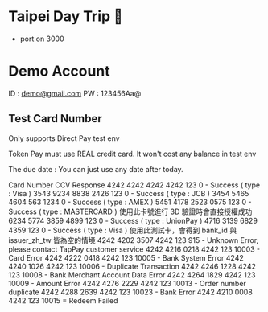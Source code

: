 # Taipei Day Trip 🧳

- port on 3000

# Demo Account

ID : demo@gmail.com
PW : 123456Aa@

## Test Card Number

Only supports Direct Pay test env

Token Pay must use REAL credit card. It won't cost any balance in test env

The due date  : You can just use any date after today.

Card Number          	CCV     	Response
4242 4242 4242 4242	123	0 - Success ( type : Visa )
3543 9234 8838 2426	123	0 - Success ( type : JCB )
3454 5465 4604 563	1234	0 - Success ( type : AMEX )
5451 4178 2523 0575	123	0 - Success ( type : MASTERCARD )
使用此卡號進行 3D 驗證時會直接授權成功
6234 5774 3859 4899	123	0 - Success ( type : UnionPay )
4716 3139 6829 4359	123	0 - Success ( type : Visa )
使用此測試卡，會得到 bank_id 與 issuer_zh_tw 皆為空的情境
4242 4202 3507 4242	123	915 - Unknown Error, please contact TapPay customer service
4242 4216 0218 4242	123	10003 - Card Error
4242 4222 0418 4242	123	10005 - Bank System Error
4242 4240 1026 4242	123	10006 - Duplicate Transaction
4242 4246 1228 4242	123	10008 - Bank Merchant Account Data Error
4242 4264 1829 4242	123	10009 - Amount Error
4242 4276 2229 4242	123	10013 - Order number duplicate
4242 4288 2639 4242	123	10023 - Bank Error
4242 4210 0008 4242	123	10015 = Redeem Failed
